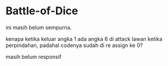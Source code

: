 # Battle-of-Dice

ini masih belum sempurna.

kenapa ketika keluar angka 1 ada angka 6 di attack lawan ketika perpindahan, padahal codenya sudah di re assign ke 0?

masih belum responsif

